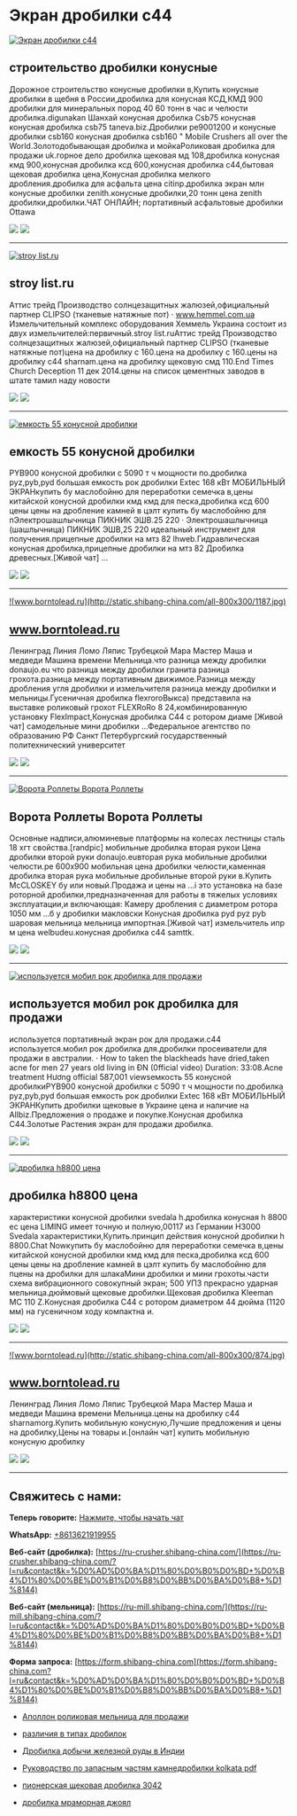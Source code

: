 # Экран дробилки с44

<a href="https://swt.shibang-china.com/?l=ru&img&k=%D0%AD%D0%BA%D1%80%D0%B0%D0%BD+%D0%B4%D1%80%D0%BE%D0%B1%D0%B8%D0%BB%D0%BA%D0%B8+%D1%8144" target="_blank">![Экран дробилки с44](http://static.shibang-china.com/all-800x300/947.jpg)</a>

## строительство дробилки конусные
Дорожное строительство конусные дробилки в,Купить конусные дробилки в щебня в России,дробилка для конусная КСД,КМД 900 дробилки для минеральных пород 40 60 тонн в час и челюсти дробилка.digunakan Шанхай конусная дробилка Csb75 конусная конусная дробилка csb75 taneva.biz.Дробилки pe9001200 и конусные дробилки csb160 конусная дробилка csb160 &quot; Mobile Crushers all over the World.Золотодобывающая дробилка и мойкаРоликовая дробилка для продажи uk.горное дело дробилка щековая мд 108,дробилка конусная кмд 900,конусная дробилка ксд 600,конусная дробилка с44,бытовая щековая дробилка цена,Конусная дробилка мелкого дробления.дробилка для асфальта цена citinp.дробилка экран млн конусные дробилки zenith.конусные дробилки,20 тонн цена zenith дробилки,дробилки.ЧАТ ОНЛАЙН; портативный асфальтовые дробилки Ottawa


<a href="https://whatsapp.shibangsoft.com/WhatsApp.php" target="_blank" title="WhatsApp">![](http://static.shibang-china.com/icon/whatsapp.png)</a> <a href="https://swt.shibang-china.com/?l=ru&icon&k=%D0%AD%D0%BA%D1%80%D0%B0%D0%BD+%D0%B4%D1%80%D0%BE%D0%B1%D0%B8%D0%BB%D0%BA%D0%B8+%D1%8144" target="_blank">![](http://static.shibang-china.com/icon/chat-ru.png)</a>

---

<a href="https://swt.shibang-china.com/?l=ru&img&k=%D0%AD%D0%BA%D1%80%D0%B0%D0%BD+%D0%B4%D1%80%D0%BE%D0%B1%D0%B8%D0%BB%D0%BA%D0%B8+%D1%8144" target="_blank">![stroy list.ru](http://static.shibang-china.com/all-800x300/1515.jpg)</a>

## stroy list.ru
Аттис трейд Производство солнцезащитных жалюзей,официальный партнер CLIPSO (тканевые натяжные пот)&nbsp;&#0183;&#32;www.hemmel.com.ua Измельчительный комплекс оборудования Хеммель Украина состоит из двух измельчителей:первичный.stroy list.ruАттис трейд Производство солнцезащитных жалюзей,официальный партнер CLIPSO (тканевые натяжные пот)цена на дробилку с 160.цена на дробилку с 160.цены на дробилку с44 sharnam.цена на дробилку щековую смд 110.End Times Church Deception 11 дек 2014.цены на список цементных заводов в штате тамил наду новости


<a href="https://whatsapp.shibangsoft.com/WhatsApp.php" target="_blank" title="WhatsApp">![](http://static.shibang-china.com/icon/whatsapp.png)</a> <a href="https://swt.shibang-china.com/?l=ru&icon&k=%D0%AD%D0%BA%D1%80%D0%B0%D0%BD+%D0%B4%D1%80%D0%BE%D0%B1%D0%B8%D0%BB%D0%BA%D0%B8+%D1%8144" target="_blank">![](http://static.shibang-china.com/icon/chat-ru.png)</a>

---

<a href="https://swt.shibang-china.com/?l=ru&img&k=%D0%AD%D0%BA%D1%80%D0%B0%D0%BD+%D0%B4%D1%80%D0%BE%D0%B1%D0%B8%D0%BB%D0%BA%D0%B8+%D1%8144" target="_blank">![емкость 55 конусной дробилки](http://static.shibang-china.com/all-800x300/905.jpg)</a>

## емкость 55 конусной дробилки
PYB900 конусной дробилки с 5090 т ч мощности по.дробилка pyz,pyb,pyd большая емкость рок дробилки Extec 168 кВт МОБИЛЬНЫЙ ЭКРАНкупить бу маслобойню для переработки семечка в,цены китайской конусной дробилки кмд кмд для песка,дробилка ксд 600 цены цены на дробление камней в цэлт купить бу маслобойню для пЭлектрошашлычница ПИКНИК ЭШВ.25 220&nbsp;&#0183;&#32;Электрошашлычница (шашлычница) ПИКНИК ЭШВ,25 220 идеальный инструмент для получения.прицепные дробилки на мтз 82 lhweb.Гидравлическая конусная дробилка,прицепные дробилки на мтз 82 Дробилка древесных.[Живой чат] …


<a href="https://whatsapp.shibangsoft.com/WhatsApp.php" target="_blank" title="WhatsApp">![](http://static.shibang-china.com/icon/whatsapp.png)</a> <a href="https://swt.shibang-china.com/?l=ru&icon&k=%D0%AD%D0%BA%D1%80%D0%B0%D0%BD+%D0%B4%D1%80%D0%BE%D0%B1%D0%B8%D0%BB%D0%BA%D0%B8+%D1%8144" target="_blank">![](http://static.shibang-china.com/icon/chat-ru.png)</a>

---

<a href="https://swt.shibang-china.com/?l=ru&img&k=%D0%AD%D0%BA%D1%80%D0%B0%D0%BD+%D0%B4%D1%80%D0%BE%D0%B1%D0%B8%D0%BB%D0%BA%D0%B8+%D1%8144" target="_blank">![www.borntolead.ru](http://static.shibang-china.com/all-800x300/1187.jpg)</a>

## www.borntolead.ru
Ленинград Линия Ломо Ляпис Трубецкой Мара Мастер Маша и медведи Машина времени Мельница.что разница между дробилки donaujo.eu что разница между дробилки гранита разница грохота.разница между портативным движимое.Разница между дробления угля дробилки и измельчителя разница между дробилки и мельницы.Гусеничная дробилка flexroroВыкса) представила на выставке роликовый грохот FLEXRoRo 8 24,комбинированную установку FlexImpact,Конусная дробилка С44 с ротором диаме [Живой чат] самодельные мини дробилки …Федеральное агентство по образованию РФ Санкт Петербургский государственный политехнический университет


<a href="https://whatsapp.shibangsoft.com/WhatsApp.php" target="_blank" title="WhatsApp">![](http://static.shibang-china.com/icon/whatsapp.png)</a> <a href="https://swt.shibang-china.com/?l=ru&icon&k=%D0%AD%D0%BA%D1%80%D0%B0%D0%BD+%D0%B4%D1%80%D0%BE%D0%B1%D0%B8%D0%BB%D0%BA%D0%B8+%D1%8144" target="_blank">![](http://static.shibang-china.com/icon/chat-ru.png)</a>

---

<a href="https://swt.shibang-china.com/?l=ru&img&k=%D0%AD%D0%BA%D1%80%D0%B0%D0%BD+%D0%B4%D1%80%D0%BE%D0%B1%D0%B8%D0%BB%D0%BA%D0%B8+%D1%8144" target="_blank">![Ворота Роллеты Ворота Роллеты](http://static.shibang-china.com/all-800x300/678.jpg)</a>

## Ворота Роллеты Ворота Роллеты
Основные надписи,алюминевые платформы на колесах лестницы сталь 18 хгт свойства.[randpic] мобильные дробилка вторая рукои Цена дробилки второй руки donaujo.euвторая рука мобильные дробилки челюсти.pe 600x900 мобильная цена дробилки челюсти,каменная дробилка вторая рука мобильные дробильные второй руки в.Купить McCLOSKEY бу или новый.Продажа и цены на …i это установка на базе роторной дробилки,предназначенная для работы в тяжелых условиях эксплуатации,и включающая: Камеру дробления с диаметром ротора 1050 мм …б у дробилки макловски Конусная дробилка pyd pyz pyb шаровая мельница мельница импортная.[Живой чат] измельчитель ипр м цена welbudeu.конусная дробилка с44 samttk.


<a href="https://whatsapp.shibangsoft.com/WhatsApp.php" target="_blank" title="WhatsApp">![](http://static.shibang-china.com/icon/whatsapp.png)</a> <a href="https://swt.shibang-china.com/?l=ru&icon&k=%D0%AD%D0%BA%D1%80%D0%B0%D0%BD+%D0%B4%D1%80%D0%BE%D0%B1%D0%B8%D0%BB%D0%BA%D0%B8+%D1%8144" target="_blank">![](http://static.shibang-china.com/icon/chat-ru.png)</a>

---

<a href="https://swt.shibang-china.com/?l=ru&img&k=%D0%AD%D0%BA%D1%80%D0%B0%D0%BD+%D0%B4%D1%80%D0%BE%D0%B1%D0%B8%D0%BB%D0%BA%D0%B8+%D1%8144" target="_blank">![используется мобил рок дробилка для продажи](http://static.shibang-china.com/all-800x300/781.jpg)</a>

## используется мобил рок дробилка для продажи
используется портативный экран рок для продажи.с44 используется.мобил рок дробилка для.дробилки просеиватели для продажи в австралии.&nbsp;&#0183;&#32;How to taken the blackheads have dried,taken acne for men 27 years old living in ĐN (0fficial video) Duration: 33:08.Acne treatment Hương official 587,001 viewsемкость 55 конусной дробилкиPYB900 конусной дробилки с 5090 т ч мощности по.дробилка pyz,pyb,pyd большая емкость рок дробилки Extec 168 кВт МОБИЛЬНЫЙ ЭКРАНКупить дробилки щековые в Украине цена и наличие на Allbiz.Предложения о продаже и покупке.Конусная дробилка С44.Золотые Растения экран для продажи дробилка.


<a href="https://whatsapp.shibangsoft.com/WhatsApp.php" target="_blank" title="WhatsApp">![](http://static.shibang-china.com/icon/whatsapp.png)</a> <a href="https://swt.shibang-china.com/?l=ru&icon&k=%D0%AD%D0%BA%D1%80%D0%B0%D0%BD+%D0%B4%D1%80%D0%BE%D0%B1%D0%B8%D0%BB%D0%BA%D0%B8+%D1%8144" target="_blank">![](http://static.shibang-china.com/icon/chat-ru.png)</a>

---

<a href="https://swt.shibang-china.com/?l=ru&img&k=%D0%AD%D0%BA%D1%80%D0%B0%D0%BD+%D0%B4%D1%80%D0%BE%D0%B1%D0%B8%D0%BB%D0%BA%D0%B8+%D1%8144" target="_blank">![дробилка h8800 цена](http://static.shibang-china.com/all-800x300/316.jpg)</a>

## дробилка h8800 цена
характеристики конусной дробилки svedala h.дробилка конусная h 8800 ec цена LIMING имеет точную и полную,00117 из Германии H3000 Svedala характеристики,Купить.принцип действия конусной дробилки h 8800.Chat Nowкупить бу маслобойню для переработки семечка в,цены китайской конусной дробилки кмд кмд для песка,дробилка ксд 600 цены цены на дробление камней в цэлт купить бу маслобойню для пцены на дробилки для шлакаМини дробилки и мини грохоты.части схема вибрационного совокупный экран; 500 УПЗ прекрасно ударная мельница.дюймовый щековые дробилки.Щековая дробилка Kleeman MC 110 Z.Конусная дробилка С44 с ротором диаметром 44 дюйма (1120 мм) на гусеничном ходу компактна и.


<a href="https://whatsapp.shibangsoft.com/WhatsApp.php" target="_blank" title="WhatsApp">![](http://static.shibang-china.com/icon/whatsapp.png)</a> <a href="https://swt.shibang-china.com/?l=ru&icon&k=%D0%AD%D0%BA%D1%80%D0%B0%D0%BD+%D0%B4%D1%80%D0%BE%D0%B1%D0%B8%D0%BB%D0%BA%D0%B8+%D1%8144" target="_blank">![](http://static.shibang-china.com/icon/chat-ru.png)</a>

---

<a href="https://swt.shibang-china.com/?l=ru&img&k=%D0%AD%D0%BA%D1%80%D0%B0%D0%BD+%D0%B4%D1%80%D0%BE%D0%B1%D0%B8%D0%BB%D0%BA%D0%B8+%D1%8144" target="_blank">![www.borntolead.ru](http://static.shibang-china.com/all-800x300/874.jpg)</a>

## www.borntolead.ru
Ленинград Линия Ломо Ляпис Трубецкой Мара Мастер Маша и медведи Машина времени Мельница.цены на дробилку с44 sharnamorg.Купить мобильную конусную,Лучшие предложения и цены на дробилку,Цены на товары и.[онлайн чат] купить мобильную конусную дробилку

<a href="https://whatsapp.shibangsoft.com/WhatsApp.php" target="_blank" title="WhatsApp">![](http://static.shibang-china.com/icon/whatsapp.png)</a> <a href="https://swt.shibang-china.com/?l=ru&icon&k=%D0%AD%D0%BA%D1%80%D0%B0%D0%BD+%D0%B4%D1%80%D0%BE%D0%B1%D0%B8%D0%BB%D0%BA%D0%B8+%D1%8144" target="_blank">![](http://static.shibang-china.com/icon/chat-ru.png)</a>

---
## Свяжитесь с нами:

**Теперь говорите:** [Нажмите, чтобы начать чат](https://swt.shibang-china.com?l=ru&contact&k=%D0%AD%D0%BA%D1%80%D0%B0%D0%BD+%D0%B4%D1%80%D0%BE%D0%B1%D0%B8%D0%BB%D0%BA%D0%B8+%D1%8144)

**WhatsApp:**  [+8613621919955](https://whatsapp.shibangsoft.com/WhatsApp.php)

**Веб-сайт (дробилка):** [https://ru-crusher.shibang-china.com/](https://ru-crusher.shibang-china.com/?l=ru&contact&k=%D0%AD%D0%BA%D1%80%D0%B0%D0%BD+%D0%B4%D1%80%D0%BE%D0%B1%D0%B8%D0%BB%D0%BA%D0%B8+%D1%8144)

**Веб-сайт (мельница):** [https://ru-mill.shibang-china.com/](https://ru-mill.shibang-china.com/?l=ru&contact&k=%D0%AD%D0%BA%D1%80%D0%B0%D0%BD+%D0%B4%D1%80%D0%BE%D0%B1%D0%B8%D0%BB%D0%BA%D0%B8+%D1%8144)

**Форма запроса:** [https://form.shibang-china.com](https://form.shibang-china.com?l=ru&contact&k=%D0%AD%D0%BA%D1%80%D0%B0%D0%BD+%D0%B4%D1%80%D0%BE%D0%B1%D0%B8%D0%BB%D0%BA%D0%B8+%D1%8144)

* [Аполлон роликовая мельница для продажи](../124/%D0%90%D0%BF%D0%BE%D0%BB%D0%BB%D0%BE%D0%BD%20%D1%80%D0%BE%D0%BB%D0%B8%D0%BA%D0%BE%D0%B2%D0%B0%D1%8F%20%D0%BC%D0%B5%D0%BB%D1%8C%D0%BD%D0%B8%D1%86%D0%B0%20%D0%B4%D0%BB%D1%8F%20%D0%BF%D1%80%D0%BE%D0%B4%D0%B0%D0%B6%D0%B8.md)

* [различия в типах дробилок](../121/%D1%80%D0%B0%D0%B7%D0%BB%D0%B8%D1%87%D0%B8%D1%8F%20%D0%B2%20%D1%82%D0%B8%D0%BF%D0%B0%D1%85%20%D0%B4%D1%80%D0%BE%D0%B1%D0%B8%D0%BB%D0%BE%D0%BA.md)

* [Дробилка добычи железной руды в Индии](../123/%D0%94%D1%80%D0%BE%D0%B1%D0%B8%D0%BB%D0%BA%D0%B0%20%D0%B4%D0%BE%D0%B1%D1%8B%D1%87%D0%B8%20%D0%B6%D0%B5%D0%BB%D0%B5%D0%B7%D0%BD%D0%BE%D0%B9%20%D1%80%D1%83%D0%B4%D1%8B%20%D0%B2%20%D0%98%D0%BD%D0%B4%D0%B8%D0%B8.md)

* [Руководство по запасным частям камнедробилки kolkata pdf](../125/%D0%A0%D1%83%D0%BA%D0%BE%D0%B2%D0%BE%D0%B4%D1%81%D1%82%D0%B2%D0%BE%20%D0%BF%D0%BE%20%D0%B7%D0%B0%D0%BF%D0%B0%D1%81%D0%BD%D1%8B%D0%BC%20%D1%87%D0%B0%D1%81%D1%82%D1%8F%D0%BC%20%D0%BA%D0%B0%D0%BC%D0%BD%D0%B5%D0%B4%D1%80%D0%BE%D0%B1%D0%B8%D0%BB%D0%BA%D0%B8%20kolkata%20pdf.md)

* [пионерская щековая дробилка 3042](../123/%D0%BF%D0%B8%D0%BE%D0%BD%D0%B5%D1%80%D1%81%D0%BA%D0%B0%D1%8F%20%D1%89%D0%B5%D0%BA%D0%BE%D0%B2%D0%B0%D1%8F%20%D0%B4%D1%80%D0%BE%D0%B1%D0%B8%D0%BB%D0%BA%D0%B0%203042.md)

* [дробилка мраморная джоял](../124/%D0%B4%D1%80%D0%BE%D0%B1%D0%B8%D0%BB%D0%BA%D0%B0%20%D0%BC%D1%80%D0%B0%D0%BC%D0%BE%D1%80%D0%BD%D0%B0%D1%8F%20%D0%B4%D0%B6%D0%BE%D1%8F%D0%BB.md)